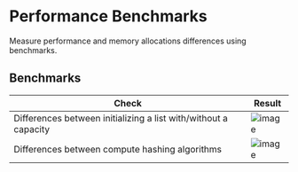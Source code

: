 # Performance Benchmarks
Measure performance and memory allocations differences using benchmarks.

## Benchmarks
| Check         																				| Result
| --------------------------------------------------------------------------------------------- | ----------------------------------------------------------------------------------------------------------------------------------- 
| Differences between initializing a list with/without a capacity    							| ![image](https://user-images.githubusercontent.com/6709378/194712732-147c3823-d20c-4664-91b1-3359cc93ba99.png)
| Differences between compute hashing algorithms												| ![image](https://user-images.githubusercontent.com/6709378/194782328-742bc3ca-98c7-4d20-81e0-f6dd64f7e76c.png)
